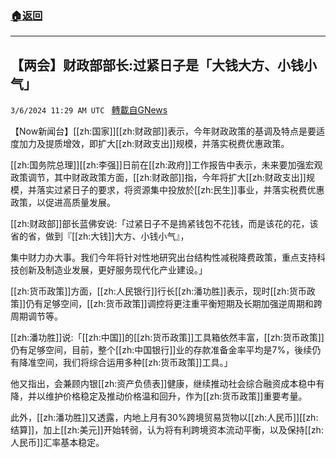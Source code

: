 ###  [:house:返回](README.md)
---


## 【两会】财政部部长:过紧日子是「大钱大方、小钱小气」
`3/6/2024 11:29 AM UTC ` [轉載自GNews](https://gnews.org/articles/2370473)

【Now新闻台】[[zh:国家]][[zh:财政部]]表示，今年财政政策的基调及特点是要适度加力及提质增效，即扩大[[zh:财政支出]]规模，并落实税费优惠政策。

[[zh:国务院总理]][[zh:李强]]日前在[[zh:政府]]工作报告中表示，未来要加强宏观政策调节，其中财政政策方面，[[zh:财政部]]指，今年将扩大[[zh:财政支出]]规模，并落实过紧日子的要求，将资源集中投放於[[zh:民生]]事业，并落实税费优惠政策，以促进高质量发展。

[[zh:财政部]]部长蓝佛安说:「过紧日子不是摀紧钱包不花钱，而是该花的花，该省的省，做到『[[zh:大钱]]大方、小钱小气』，

集中财力办大事。我们今年将针对性地研究出台结构性减税降费政策，重点支持科技创新及制造业发展，更好服务现代化产业建设。」

[[zh:货币政策]]方面，[[zh:人民银行]]行长[[zh:潘功胜]]表示，现时[[zh:货币政策]]仍有足够空间，[[zh:货币政策]]调控将更注重平衡短期及长期加强逆周期和跨周期调节等。

[[zh:潘功胜]]说:「[[zh:中国]]的[[zh:货币政策]]工具箱依然丰富，[[zh:货币政策]]仍有足够空间，目前，整个[[zh:中国银行]]业的存款准备金率平均是7%，後续仍有降准空间，我们将综合运用多种[[zh:货币政策]]工具。」

他又指出，会兼顾内银[[zh:资产负债表]]健康，继续推动社会综合融资成本稳中有降，并以维护价格稳定及推动价格温和回升，作为[[zh:货币政策]]重要考量。

此外，[[zh:潘功胜]]又透露，内地上月有30%跨境贸易货物以[[zh:人民币]][[zh:结算]]，加上[[zh:美元]]开始转弱，认为将有利跨境资本流动平衡，以及保持[[zh:人民币]]汇率基本稳定。
